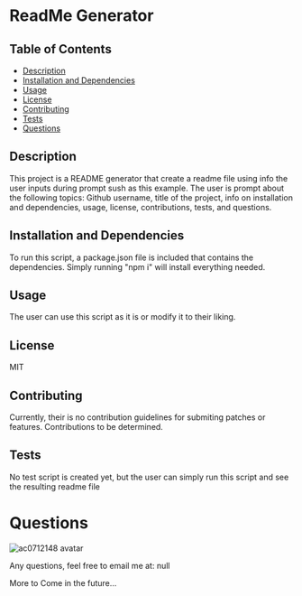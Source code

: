 # ReadMe Generator

  ## Table of Contents
  
  * [Description](#description)
  * [Installation and Dependencies](#installation)
  * [Usage](#usage)
  * [License](#license)
  * [Contributing](#contributing)
  * [Tests](#tests)
  * [Questions](#questions)
  
  
  ## Description
  This project is a README generator that create a readme file using info the user inputs 
  during prompt sush as this example. The user is prompt about the following topics: Github username, 
  title of the project, info on installation and dependencies, usage, license, contributions, tests, and questions.
  
  ## Installation and Dependencies
  To run this script, a package.json file is included that contains the dependencies. Simply 
  running "npm i" will install everything needed.
  
  ## Usage
  The user can use this script as it is or modify it to their liking.
  
  ## License
  MIT
  
  ## Contributing
  Currently, their is no contribution guidelines for submiting patches or features.
  Contributions to be determined.
  
  ## Tests
  No test script is created yet, but the user can simply run this script and see the 
  resulting readme file
  
  # Questions
  ![ac0712148 avatar](https://avatars1.githubusercontent.com/u/41354194?v=4)

  Any questions, feel free to email me at: null


  More to Come in the future...
